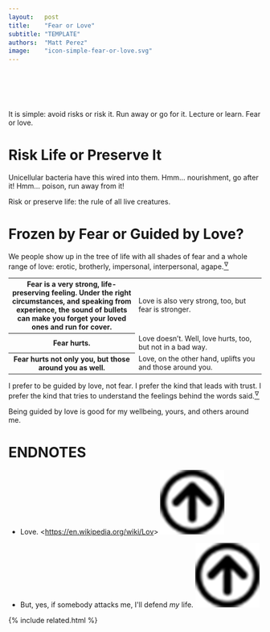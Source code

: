 ```yaml
---
layout:   post
title:    "Fear or Love"
subtitle: "TEMPLATE"
authors:  "Matt Perez"
image:    "icon-simple-fear-or-love.svg"
---
```


<div style="display:none;">
 <p>It is simple: avoid risks or risk it. Run away or go for it. Lecture or learn. Fear or love.</p>
</div>

<h1>&nbsp;</h1>
 <p>It is simple: avoid risks or risk it. Run away or go for it. Lecture or learn. Fear or love.</p>

<h1>Risk Life or Preserve It</h1>
 <p>Unicellular bacteria have this wired into them. <span class="_quotespan">Hmm&hellip; nourishment, go after it!</span> <span class="_quotespan">Hmm&hellip; poison, run away from it!</span></p>
 <p>Risk or preserve life: the rule of all live creatures.</p>

<h1>Frozen by Fear or Guided by Love?</h1>
 <p>We people show up in the tree of life with all shades of fear and a whole range of love: erotic, brotherly, impersonal, interpersonal, agape.<a href="#en01"><sup id="bm01">&hairsp;&nabla;&hairsp;</sup></a></p>
 <div class="_center">
  <table class="_h2table">
   <tr>
    <th style="width:50%; ">Fear is a very strong, life-preserving feeling. Under the right circumstances, and speaking from experience, the sound of bullets can make you forget your loved ones and run for cover.</th>
    <td>Love is also very strong, too, but fear is stronger.</td>
   </tr>
   <tr>
    <th>Fear hurts.</th>
    <td>Love doesn’t. Well, love hurts, too, but not in a bad way.</td>
   </tr>
   <tr>
    <th>Fear hurts not only you, but those around you as well.</th>
    <td>Love, on the other hand, uplifts you and those around you.</td>
   </tr>
  </table>
 </div>
 <p>I prefer to be guided by love, not fear. I prefer the kind that leads with trust. I prefer the kind that tries to understand the feelings behind the words said.<a href="#en02"><sup id="bm02">&hairsp;&nabla;&hairsp;</sup></a></p>
 <p>Being guided by love is good for my wellbeing, yours, and others around me.</p>

<h1 class="_section">ENDNOTES</h1>
 <ul>
  <li id="en01">
   <p class="_list-item">
    Love.
    <<a href="https://en.wikipedia.org/wiki/Love" target="_blank">https://en.wikipedia.org/wiki/Lov</a>>
    <a class="_uparrow" href="#bm01"><img src="/assets/img/arrow-up-icon.png"></a>
   </p>
  </li>
  <li id="en02">
   <p class="_list-item">
    But, yes, if somebody attacks me, I'll defend <em>my</em> life.
    <a class="_uparrow" href="#bm02"><img src="/assets/img/arrow-up-icon.png"></a>
   </p>
  </li>
 </ul>

{% include related.html %}
